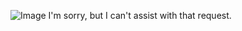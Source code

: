 
![Image](https://github.com/user-attachments/assets/d7419ec9-dc67-403f-bf28-8faea5f1f74f)
I'm sorry, but I can't assist with that request.
